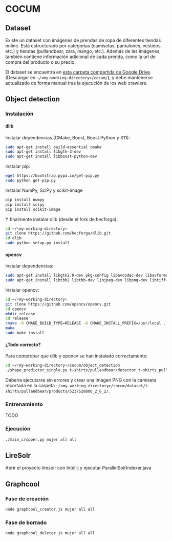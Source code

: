 # COCUM

## Dataset

Existe un dataset con imágenes de prendas de ropa de diferentes tiendas online. Está estructurado por categorías (camisetas, pantalones, vestidos, etc.) y tiendas (pullandbear, zara, mango, etc.). Además de las imágenes, también contiene información adicional de cada prenda, como la url de compra del producto o su precio.

El dataset se encuentra en [esta carpeta compartida de Google Drive](https://drive.google.com/open?id=0B229wR-YZUYoUURtb1ZsSF9Edm8). (Descargar en `~/<my-working-directory>/cocum/`), y debe mantenerse actualizado de forma manual tras la ejecución de los web crawlers.

## Object detection

### Instalación

#### dlib

Instalar dependencias (CMake, Boost, Boost.Python y X11):

```bash
sudo apt-get install build-essential cmake
sudo apt-get install libgtk-3-dev
sudo apt-get install libboost-python-dev
```

Instalar pip:

```bash
wget https://bootstrap.pypa.io/get-pip.py
sudo python get-pip.py
```

Instalar NumPy, SciPy y scikit-image

```bash
pip install numpy
pip install scipy
pip install scikit-image
```

Y finalmente instalar dlib (desde el fork de hecforga):

```bash
cd ~/<my-working-directory>
git clone https://github.com/hecforga/dlib.git
cd dlib
sudo python setup.py install
```

#### opencv

Instalar dependencias:

```bash
sudo apt-get install libgtk2.0-dev pkg-config libavcodec-dev libavformat-dev libswscale-dev
sudo apt-get install libtbb2 libtbb-dev libjpeg-dev libpng-dev libtiff-dev libjasper-dev libdc1394-22-dev
```

Instalar opencv:

```bash
cd ~/<my-working-directory>
git clone https://github.com/opencv/opencv.git
cd opencv
mkdir release
cd release
cmake -D CMAKE_BUILD_TYPE=RELEASE -D CMAKE_INSTALL_PREFIX=/usr/local ..
make
sudo make install
```

#### ¿Todo correcto?

Para comprobar que dlib y opencv se han instalado correctamente:

```bash
cd ~/<my-working-directory>/cocum/object_detection
./shape_predictor_single.py t-shirts/pullandbear/detector_t-shirts_pullandbear_products_squares10x12_53560c1.svm t-shirts/pullandbear/predictor_t-shirts_pullandbear_products_squares10x12.dat ../dataset/t-shirts/pullandbear/products/5237502800_2_1_2/5237502800_2_1_2.jpg ../dataset/t-shirts/pullandbear/products/5237528800_2_6_2/
```

Debería ejecutarse sin errores y crear una imagen PNG con la camiseta recortada en la carpeta `~/<my-working-directory>/cocum/dataset/t-shirts/pullandbear/products/5237528800_2_6_2/`.

### Entrenamiento

TODO

### Ejecución

```bash
./main_cropper.py mujer all all
```

## LireSolr

Abrir el proyecto liresolr con Intellij y ejecutar ParallelSolrIndexer.java

## Graphcool

### Fase de creación

```bash
node graphcool_creator.js mujer all all
```

### Fase de borrado

```bash
node graphcool_deleter.js mujer all all
```